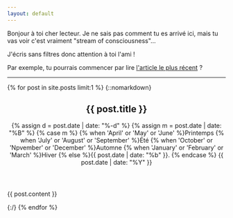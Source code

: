 ```yaml
---
layout: default
---
```


<div class="lead pretty-links"  markdown="1">
  Bonjour à toi cher lecteur. Je ne sais pas comment tu es arrivé ici, mais tu vas voir c'est vraiment "stream of consciousness"&hellip;

  J'écris sans filtres donc attention à toi l'ami !

  Par exemple, tu pourrais commencer par lire [l'article le plus récent](#latest) ?
</div>

---

{% for post in site.posts limit:1 %}
{::nomarkdown}
<article class="post" id="latest">

  <header class="post-header">
    <h1 class="post-title">{{ post.title }}</h1>
    <time class="post-date" datetime="{{ post.date }}">
    {% assign d = post.date | date: "%-d" %}
    {% assign m = post.date | date: "%B" %}
    {% case m %}
      {% when 'April' or 'May' or 'June' %}Printemps
      {% when 'July' or 'August' or 'September' %}Été
      {% when 'October' or 'Npvember' or 'December' %}Automne
      {% when 'January' or 'February' or 'March' %}Hiver
      {% else %}{{ post.date | date: "%b" }}.
      {% endcase %}
    {{ post.date | date: "%Y" }}
    </time>
  </header>

  <div class="post-content pretty-links">
    {{ post.content }}
  </div>

</article>


{:/}
{% endfor %}